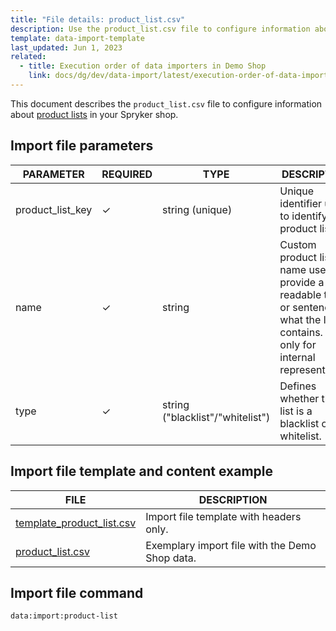 ```yaml
---
title: "File details: product_list.csv"
description: Use the product_list.csv file to configure information about product lists in your Spryker shop.
template: data-import-template
last_updated: Jun 1, 2023
related:
  - title: Execution order of data importers in Demo Shop
    link: docs/dg/dev/data-import/latest/execution-order-of-data-importers.html
---
```


This document describes the `product_list.csv` file to configure information about [product lists](/docs/pbc/all/product-information-management/{{page.version}}/base-shop/feature-overviews/product-lists-feature-overview.html) in your Spryker shop.

## Import file parameters

| PARAMETER | REQUIRED |  TYPE | DESCRIPTION |
| --- | --- | --- | --- |
| product_list_key | &check; | string (unique) | Unique identifier used to identify a product list. |
|name|&check;|string|Custom product list name used to provide a readable title or sentence of what the list contains. Used only for internal representation.|
|type|&check;|string ("blacklist"/"whitelist")|Defines whether the list is a blacklist or a whitelist.|

## Import file template and content example

| FILE | DESCRIPTION |
|---|---|
| [template_product_list.csv](https://spryker.s3.eu-central-1.amazonaws.com/docs/pbc/all/product-information-management/base-shop/import-and-export-data/file-details-product-list.csv.md/template_product_list.csv)| Import file template with headers only. |
| [product_list.csv](https://spryker.s3.eu-central-1.amazonaws.com/docs/pbc/all/product-information-management/base-shop/import-and-export-data/file-details-product-list.csv.md/product_list.csv) | Exemplary import file with the Demo Shop data. |

## Import file command

```bash
data:import:product-list
```

